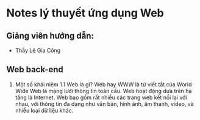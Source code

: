# Notes lý thuyết ứng dụng Web
## Giảng viên hướng dẫn:
* Thầy Lê Gia Công
## 
## Web back-end
1. Một số khái niệm
1.1 Web là gì?
Web hay WWW là từ viết tắt của World Wide Web là mạng lưới thông tin toàn cầu. 
Web hoạt động dựa trên hạ tầng là Internet. 
Web bao gồm rất nhiều các trang web kết nối lại với nhau, với thông tin đa dạng như văn bản, hình ảnh, âm thanh, video, và nhiều loại dữ liệu khác. 
